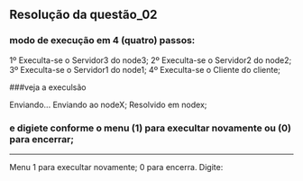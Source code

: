 ## Resolução da questão_02
### modo de execução em 4 (quatro) passos:
1º Execulta-se o Servidor3 do node3;
2º Execulta-se o Servidor2 do node2;
3º Execulta-se o Servidor1 do node1;
4º Execulta-se o Cliente do cliente;

###veja a execulsão
 
Enviando...
Enviando ao nodeX;
Resolvido em nodex;

### e digiete conforme o menu (1) para execultar novamente ou (0) para encerrar;

------------ 
 Menu 
 1 para execultar novamente; 
 0 para encerra. 
Digite: 

